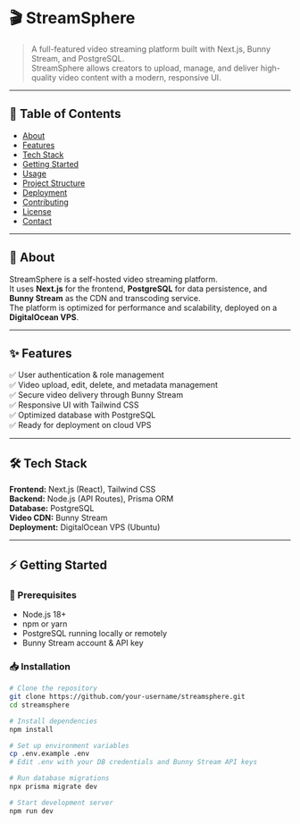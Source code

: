 # 🎬 StreamSphere

> A full-featured video streaming platform built with Next.js, Bunny Stream, and PostgreSQL.  
> StreamSphere allows creators to upload, manage, and deliver high-quality video content with a modern, responsive UI.


---

## 📌 Table of Contents
- [About](#about)
- [Features](#features)
- [Tech Stack](#tech-stack)
- [Getting Started](#getting-started)
- [Usage](#usage)
- [Project Structure](#project-structure)
- [Deployment](#deployment)
- [Contributing](#contributing)
- [License](#license)
- [Contact](#contact)

---

## 📖 About
StreamSphere is a self-hosted video streaming platform.  
It uses **Next.js** for the frontend, **PostgreSQL** for data persistence, and **Bunny Stream** as the CDN and transcoding service.  
The platform is optimized for performance and scalability, deployed on a **DigitalOcean VPS**.

---

## ✨ Features
✅ User authentication & role management  
✅ Video upload, edit, delete, and metadata management  
✅ Secure video delivery through Bunny Stream  
✅ Responsive UI with Tailwind CSS  
✅ Optimized database with PostgreSQL  
✅ Ready for deployment on cloud VPS

---

## 🛠 Tech Stack
**Frontend:** Next.js (React), Tailwind CSS  
**Backend:** Node.js (API Routes), Prisma ORM  
**Database:** PostgreSQL  
**Video CDN:** Bunny Stream  
**Deployment:** DigitalOcean VPS (Ubuntu)

---

## ⚡ Getting Started

### 🔧 Prerequisites
- Node.js 18+  
- npm or yarn  
- PostgreSQL running locally or remotely  
- Bunny Stream account & API key

### 📥 Installation
```bash
# Clone the repository
git clone https://github.com/your-username/streamsphere.git
cd streamsphere

# Install dependencies
npm install

# Set up environment variables
cp .env.example .env
# Edit .env with your DB credentials and Bunny Stream API keys

# Run database migrations
npx prisma migrate dev

# Start development server
npm run dev
